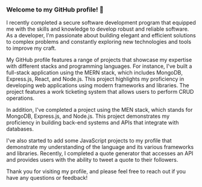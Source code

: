 ### Welcome to my GitHub profile! 👋

<!--
**cerzgon/cerzgon** is a ✨ _special_ ✨ repository because its `README.md` (this file) appears on your GitHub profile.

Here are some ideas to get you started:

- 🔭 I’m currently working on ...
- 🌱 I’m currently learning ...
- 👯 I’m looking to collaborate on ...
- 🤔 I’m looking for help with ...
- 💬 Ask me about ...
- 📫 How to reach me: ...
- 😄 Pronouns: ...
- ⚡ Fun fact: ...
-->

I recently completed a secure software development program that equipped me with the skills and knowledge to develop robust and reliable software. As a developer, I'm passionate about building elegant and efficient solutions to complex problems and constantly exploring new technologies and tools to improve my craft.

My GitHub profile features a range of projects that showcase my expertise with different stacks and programming languages. For instance, I've built a full-stack application using the MERN stack, which includes MongoDB, Express.js, React, and Node.js. This project highlights my proficiency in developing web applications using modern frameworks and libraries. The project features a work ticketing system that allows users to perform CRUD operations.

In addition, I've completed a project using the MEN stack, which stands for MongoDB, Express.js, and Node.js. This project demonstrates my proficiency in building back-end systems and APIs that integrate with databases.

I've also started to add some JavaScript projects to my profile that demonstrate my understanding of the language and its various frameworks and libraries. Recently, I completed a quote generator that accesses an API and provides users with the ability to tweet a quote to their followers.

Thank you for visiting my profile, and please feel free to reach out if you have any questions or feedback!







